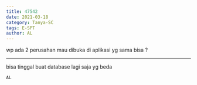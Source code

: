 ```yaml
---
title: 47542
date: 2021-03-18
category: Tanya-SC
tags: E-SPT
author: AL
---
```


wp ada 2 perusahan mau dibuka di aplikasi yg sama bisa ?

---

bisa tinggal buat database lagi saja yg beda

`AL`
